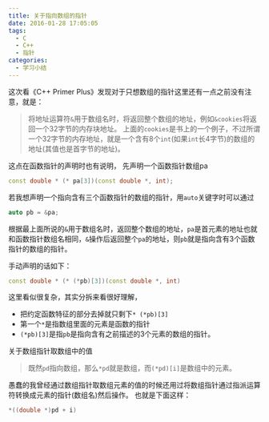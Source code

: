 ```yaml
---
title: 关于指向数组的指针
date: 2016-01-28 17:05:05
tags:
  - C
  - C++
  - 指针
categories:
  - 学习小结
---
```


这次看《C++ Primer Plus》发现对于只想数组的指针这里还有一点之前没有注意，就是：
> 将地址运算符`&`用于数组名时，将返回整个数组的地址，例如`&cookies`将返回一个32字节的内存块地址。
上面的`cookies`是书上的一个例子，不过所谓一个32字节的内存地址，就是一个含有8个`int`(如果`int`长4字节)的数组的地址(其值也是首字节的地址)。

<!-- more -->

这点在函数指针的声明时也有说明，
先声明一个函数指针数组pa
``` Cpp
const double * (* pa[3])(const double *, int);
```
若我想声明一个指向含有三个函数指针的数组的指针，用`auto`关键字时可以通过
``` Cpp
auto pb = &pa;
```
根据最上面所说的`&`用于数组名时，返回整个数组的地址，`pa`是首元素的地址也就和函数指针数组名相同，`&`操作后返回整个`pa`的地址，则`pb`就是指向含有3个函数指针的数组的指针。

手动声明的话如下：
``` Cpp
const double * (* (*pb)[3])(const double *, int)
```
这里看似很复杂，其实分拆来看很好理解，
- 把约定函数特征的部分去掉就只剩下`* (*pb)[3]`
- 第一个`*`是指数组里面的元素是函数的指针
- `(*pb)[3]`是指`pb`是指向含有之前描述的3个元素的数组的指针。

关于数组指针取数组中的值
> 既然`pd`指向数组，那么`*pd`就是数组，而`(*pd)[i]`是数组中的元素。

愚蠢的我曾经通过数组指针取数组元素的值的时候还用过将数组指针通过指派运算符转换成元素的指针(数组名)然后操作。
也就是下面这样：
``` Cpp
*((double *)pd + i)
```
